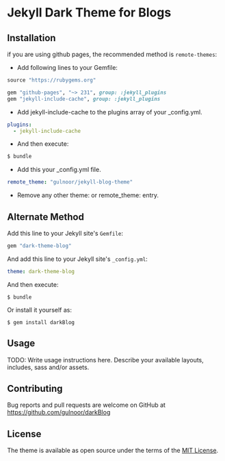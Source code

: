 # Jekyll Dark Theme for Blogs

## Installation

if you are using github pages, the recommended method is `remote-themes`:

- Add following lines to your Gemfile:

```ruby
source "https://rubygems.org"

gem "github-pages", "~> 231", group: :jekyll_plugins
gem "jekyll-include-cache", group: :jekyll_plugins
```

- Add jekyll-include-cache to the plugins array of your \_config.yml.

```yaml
plugins:
  - jekyll-include-cache
```

- And then execute:

```bash
$ bundle
```

- Add this your \_config.yml file.

```yml
remote_theme: "gulnoor/jekyll-blog-theme"
```

- Remove any other theme: or remote_theme: entry.

## Alternate Method

Add this line to your Jekyll site's `Gemfile`:

```ruby
gem "dark-theme-blog"
```

And add this line to your Jekyll site's `_config.yml`:

```yaml
theme: dark-theme-blog
```

And then execute:

    $ bundle

Or install it yourself as:

    $ gem install darkBlog

## Usage

TODO: Write usage instructions here. Describe your available layouts, includes, sass and/or assets.

## Contributing

Bug reports and pull requests are welcome on GitHub at https://github.com/gulnoor/darkBlog


## License

The theme is available as open source under the terms of the [MIT License](https://opensource.org/licenses/MIT).
